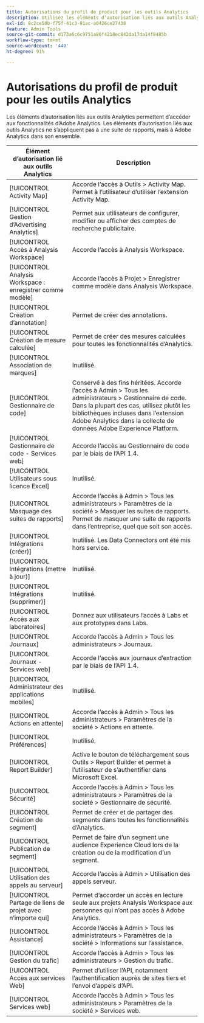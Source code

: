 ```yaml
---
title: Autorisations du profil de produit pour les outils Analytics
description: Utilisez les éléments d’autorisation liés aux outils Analytics pour permettre l’accès aux fonctionnalités d’Adobe Analytics.
exl-id: 8c2ce50b-f75f-41c3-91ac-a0426ce27438
feature: Admin Tools
source-git-commit: d173a6c6c9751a86f4218ec842da17da14f8485b
workflow-type: tm+mt
source-wordcount: '440'
ht-degree: 91%

---
```


# Autorisations du profil de produit pour les outils Analytics

Les éléments d’autorisation liés aux outils Analytics permettent d’accéder aux fonctionnalités d’Adobe Analytics. Les éléments d’autorisation liés aux outils Analytics ne s’appliquent pas à une suite de rapports, mais à Adobe Analytics dans son ensemble.

| Élément d’autorisation lié aux outils Analytics | Description |
|----|----|
| [!UICONTROL Activity Map] | Accorde l’accès à Outils > Activity Map. Permet à l’utilisateur d’utiliser l’extension Activity Map. |
| [!UICONTROL Gestion d’Advertising Analytics] | Permet aux utilisateurs de configurer, modifier ou afficher des comptes de recherche publicitaire. |
| [!UICONTROL Accès à Analysis Workspace] | Accorde l’accès à Analysis Workspace. |
| [!UICONTROL Analysis Workspace : enregistrer comme modèle] | Accorde l’accès à Projet > Enregistrer comme modèle dans Analysis Workspace. |
| [!UICONTROL Création d’annotation] | Permet de créer des annotations. |
| [!UICONTROL Création de mesure calculée] | Permet de créer des mesures calculées pour toutes les fonctionnalités d’Analytics. |
| [!UICONTROL Association de marques] | Inutilisé. |
| [!UICONTROL Gestionnaire de code] | Conservé à des fins héritées. Accorde l’accès à Admin > Tous les administrateurs > Gestionnaire de code. Dans la plupart des cas, utilisez plutôt les bibliothèques incluses dans l’extension Adobe Analytics dans la collecte de données Adobe Experience Platform. |
| [!UICONTROL Gestionnaire de code - Services web] | Accorde l’accès au Gestionnaire de code par le biais de l’API 1.4. |
| [!UICONTROL Utilisateurs sous licence Excel] | Inutilisé. |
| [!UICONTROL Masquage des suites de rapports] | Accorde l’accès à Admin > Tous les administrateurs > Paramètres de la société > Masquer les suites de rapports. Permet de masquer une suite de rapports dans l’entreprise, quel que soit son accès. |
| [!UICONTROL Intégrations (créer)] | Inutilisé. Les Data Connectors ont été mis hors service. |
| [!UICONTROL Intégrations (mettre à jour)] | Inutilisé. |
| [!UICONTROL Intégrations (supprimer)] | Inutilisé. |
| [!UICONTROL Accès aux laboratoires] | Donnez aux utilisateurs lʼaccès à Labs et aux prototypes dans Labs. |
| [!UICONTROL Journaux] | Accorde l’accès à Admin > Tous les administrateurs > Journaux. |
| [!UICONTROL Journaux - Services web] | Accorde l’accès aux journaux d’extraction par le biais de l’API 1.4. |
| [!UICONTROL Administrateur des applications mobiles] | Inutilisé. |
| [!UICONTROL Actions en attente] | Accorde l’accès à Admin > Tous les administrateurs > Paramètres de la société > Actions en attente. |
| [!UICONTROL Préférences] | Inutilisé. |
| [!UICONTROL Report Builder] | Active le bouton de téléchargement sous Outils > Report Builder et permet à l’utilisateur de s’authentifier dans Microsoft Excel. |
| [!UICONTROL Sécurité] | Accorde l’accès à Admin > Tous les administrateurs > Paramètres de la société > Gestionnaire de sécurité. |
| [!UICONTROL Création de segment] | Permet de créer et de partager des segments dans toutes les fonctionnalités d’Analytics. |
| [!UICONTROL Publication de segment] | Permet de faire d’un segment une audience Experience Cloud lors de la création ou de la modification d’un segment. |
| [!UICONTROL Utilisation des appels au serveur] | Accorde l’accès à Admin > Utilisation des appels serveur. |
| [!UICONTROL Partage de liens de projet avec n’importe qui] | Permet d’accorder un accès en lecture seule aux projets Analysis Workspace aux personnes qui n’ont pas accès à Adobe Analytics. |
| [!UICONTROL Assistance] | Accorde l’accès à Admin > Tous les administrateurs > Paramètres de la société > Informations sur l’assistance. |
| [!UICONTROL Gestion du trafic] | Accorde l’accès à Admin > Tous les administrateurs > Gestion du trafic. |
| [!UICONTROL Accès aux services Web] | Permet d’utiliser l’API, notamment l’authentification auprès de sites tiers et l’envoi d’appels d’API. |
| [!UICONTROL Services web] | Accorde l’accès à Admin > Tous les administrateurs > Paramètres de la société > Services web. |
